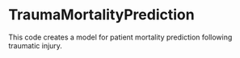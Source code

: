 # TraumaMortalityPrediction
This code creates a model for patient mortality prediction following traumatic injury. 
